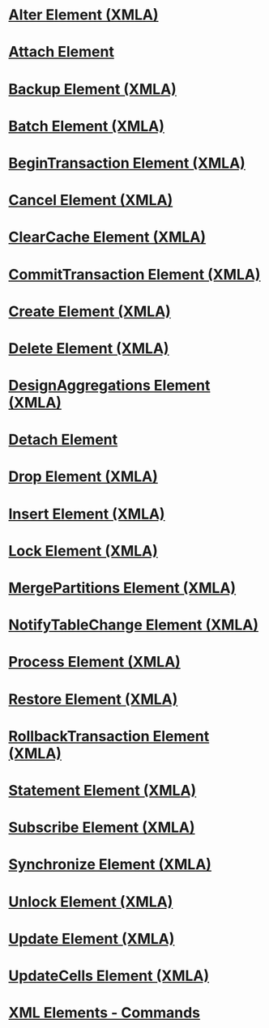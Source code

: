# [Alter Element (XMLA)](alter-element-xmla.md)
# [Attach Element](attach-element.md)
# [Backup Element (XMLA)](backup-element-xmla.md)
# [Batch Element (XMLA)](batch-element-xmla.md)
# [BeginTransaction Element (XMLA)](begintransaction-element-xmla.md)
# [Cancel Element (XMLA)](cancel-element-xmla.md)
# [ClearCache Element (XMLA)](clearcache-element-xmla.md)
# [CommitTransaction Element (XMLA)](committransaction-element-xmla.md)
# [Create Element (XMLA)](create-element-xmla.md)
# [Delete Element (XMLA)](delete-element-xmla.md)
# [DesignAggregations Element (XMLA)](designaggregations-element-xmla.md)
# [Detach Element](detach-element.md)
# [Drop Element (XMLA)](drop-element-xmla.md)
# [Insert Element (XMLA)](insert-element-xmla.md)
# [Lock Element (XMLA)](lock-element-xmla.md)
# [MergePartitions Element (XMLA)](mergepartitions-element-xmla.md)
# [NotifyTableChange Element (XMLA)](notifytablechange-element-xmla.md)
# [Process Element (XMLA)](process-element-xmla.md)
# [Restore Element (XMLA)](restore-element-xmla.md)
# [RollbackTransaction Element (XMLA)](rollbacktransaction-element-xmla.md)
# [Statement Element (XMLA)](statement-element-xmla.md)
# [Subscribe Element (XMLA)](subscribe-element-xmla.md)
# [Synchronize Element (XMLA)](synchronize-element-xmla.md)
# [Unlock Element (XMLA)](unlock-element-xmla.md)
# [Update Element (XMLA)](update-element-xmla.md)
# [UpdateCells Element (XMLA)](updatecells-element-xmla.md)
# [XML Elements - Commands](xml-elements-commands.md)
